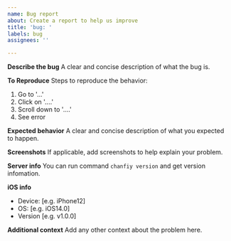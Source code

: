 ```yaml
---
name: Bug report
about: Create a report to help us improve
title: 'bug: '
labels: bug
assignees: ''

---
```


**Describe the bug**
A clear and concise description of what the bug is.

**To Reproduce**
Steps to reproduce the behavior:
1. Go to '...'
2. Click on '....'
3. Scroll down to '....'
4. See error

**Expected behavior**
A clear and concise description of what you expected to happen.

**Screenshots**
If applicable, add screenshots to help explain your problem.

**Server info**
You can run command `chanfiy version` and get version infomation.

**iOS info**
 - Device: [e.g. iPhone12]
 - OS: [e.g. iOS14.0]
 - Version [e.g. v1.0.0]

**Additional context**
Add any other context about the problem here.
